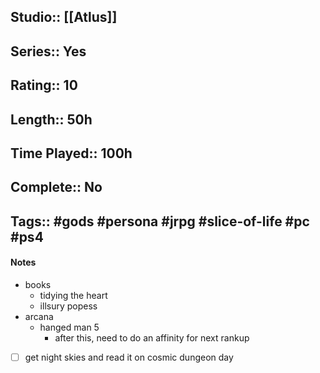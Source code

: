 ## Studio:: [[Atlus]]
## Series:: Yes
## Rating:: 10
## Length:: 50h
## Time Played:: 100h
## Complete:: No
## Tags:: #gods #persona #jrpg #slice-of-life #pc #ps4


#### Notes
- books
	- tidying the heart
	- illsury popess
- arcana
	- hanged man 5
		- after this, need to do an affinity for next rankup
- [ ] get night skies and read it on cosmic dungeon day